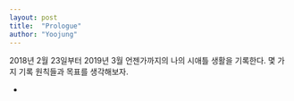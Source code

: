 ```yaml
---
layout: post
title:  "Prologue"
author: "Yoojung"
---
```




2018년 2월 23일부터 2019년 3월 언젠가까지의 나의 시애틀 생활을 기록한다. 몇 가지 기록 원칙들과 목표를 생각해보자.

* ​

